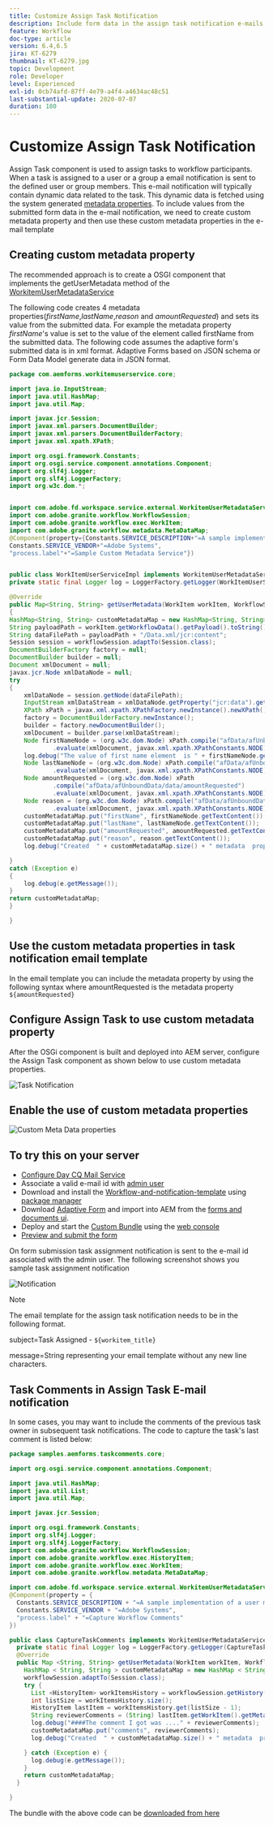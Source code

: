 ```yaml
---
title: Customize Assign Task Notification
description: Include form data in the assign task notification e-mails
feature: Workflow
doc-type: article
version: 6.4,6.5
jira: KT-6279
thumbnail: KT-6279.jpg
topic: Development
role: Developer
level: Experienced
exl-id: 0cb74afd-87ff-4e79-a4f4-a4634ac48c51
last-substantial-update: 2020-07-07
duration: 180
---
```

# Customize Assign Task Notification

Assign Task component is used to assign tasks to workflow participants. When a task is assigned to a user or a group a email notification is sent to the defined user or group members.
This e-mail notification will typically contain dynamic data related to the task. This dynamic data is fetched using the system generated [metadata properties](https://experienceleague.adobe.com/docs/experience-manager-65/forms/publish-process-aem-forms/use-metadata-in-email-notifications.html#using-system-generated-metadata-in-an-email-notification).
To include values from the submitted form data in the e-mail notification, we need to create custom metadata property and then use these custom metadata properties in the e-mail template



## Creating custom metadata property

The recommended approach is to create a OSGI component that implements the getUserMetadata method of the [WorkitemUserMetadataService](https://helpx.adobe.com/experience-manager/6-5/forms/javadocs/com/adobe/fd/workspace/service/external/WorkitemUserMetadataService.html#getUserMetadataMap--)

The following code creates 4 metadata properties(_firstName_,_lastName_,_reason_ and _amountRequested_) and sets its value from the submitted data. For example the metadata property _firstName_'s value is set to the value of the element called firstName from the submitted data. The following code assumes the adaptive form's submitted data is in xml format. Adaptive Forms based on JSON schema or Form Data Model generate data in JSON format.


``` java
package com.aemforms.workitemuserservice.core;

import java.io.InputStream;
import java.util.HashMap;
import java.util.Map;

import javax.jcr.Session;
import javax.xml.parsers.DocumentBuilder;
import javax.xml.parsers.DocumentBuilderFactory;
import javax.xml.xpath.XPath;

import org.osgi.framework.Constants;
import org.osgi.service.component.annotations.Component;
import org.slf4j.Logger;
import org.slf4j.LoggerFactory;
import org.w3c.dom.*;


import com.adobe.fd.workspace.service.external.WorkitemUserMetadataService;
import com.adobe.granite.workflow.WorkflowSession;
import com.adobe.granite.workflow.exec.WorkItem;
import com.adobe.granite.workflow.metadata.MetaDataMap;
@Component(property={Constants.SERVICE_DESCRIPTION+"=A sample implementation of a user metadata service.",
Constants.SERVICE_VENDOR+"=Adobe Systems",
"process.label"+"=Sample Custom Metadata Service"})


public class WorkItemUserServiceImpl implements WorkitemUserMetadataService {
private static final Logger log = LoggerFactory.getLogger(WorkItemUserServiceImpl.class);

@Override
public Map<String, String> getUserMetadata(WorkItem workItem, WorkflowSession workflowSession,MetaDataMap metadataMap)
{
HashMap<String, String> customMetadataMap = new HashMap<String, String>();
String payloadPath = workItem.getWorkflowData().getPayload().toString();
String dataFilePath = payloadPath + "/Data.xml/jcr:content";
Session session = workflowSession.adaptTo(Session.class);
DocumentBuilderFactory factory = null;
DocumentBuilder builder = null;
Document xmlDocument = null;
javax.jcr.Node xmlDataNode = null;
try
{
    xmlDataNode = session.getNode(dataFilePath);
    InputStream xmlDataStream = xmlDataNode.getProperty("jcr:data").getBinary().getStream();
    XPath xPath = javax.xml.xpath.XPathFactory.newInstance().newXPath();
    factory = DocumentBuilderFactory.newInstance();
    builder = factory.newDocumentBuilder();
    xmlDocument = builder.parse(xmlDataStream);
    Node firstNameNode = (org.w3c.dom.Node) xPath.compile("afData/afUnboundData/data/firstName")
            .evaluate(xmlDocument, javax.xml.xpath.XPathConstants.NODE);
    log.debug("The value of first name element  is " + firstNameNode.getTextContent());
    Node lastNameNode = (org.w3c.dom.Node) xPath.compile("afData/afUnboundData/data/lastName")
            .evaluate(xmlDocument, javax.xml.xpath.XPathConstants.NODE);
    Node amountRequested = (org.w3c.dom.Node) xPath
            .compile("afData/afUnboundData/data/amountRequested")
            .evaluate(xmlDocument, javax.xml.xpath.XPathConstants.NODE);
    Node reason = (org.w3c.dom.Node) xPath.compile("afData/afUnboundData/data/reason")
            .evaluate(xmlDocument, javax.xml.xpath.XPathConstants.NODE);
    customMetadataMap.put("firstName", firstNameNode.getTextContent());
    customMetadataMap.put("lastName", lastNameNode.getTextContent());
    customMetadataMap.put("amountRequested", amountRequested.getTextContent());
    customMetadataMap.put("reason", reason.getTextContent());
    log.debug("Created  " + customMetadataMap.size() + " metadata  properties");

}
catch (Exception e)
{
    log.debug(e.getMessage());
}
return customMetadataMap;
}

}

```

## Use the custom metadata properties in task notification email template

In the email template you can include the metadata property by using the following syntax where amountRequested is the metadata property `${amountRequested}`

## Configure Assign Task to use custom metadata property

After the OSGi component is built and deployed into AEM server, configure the Assign Task component as shown below to use custom metadata properties.


![Task Notification](assets/task-notification.PNG)

## Enable the use of custom metadata properties

![Custom Meta Data properties](assets/custom-meta-data-properties.PNG)

## To try this on your server

* [Configure Day CQ Mail Service](https://experienceleague.adobe.com/docs/experience-manager-65/administering/operations/notification.html#configuring-the-mail-service)
* Associate a valid e-mail id with [admin user](http://localhost:4502/security/users.html)
* Download and install the [Workflow-and-notification-template](assets/workflow-and-task-notification-template.zip) using [package manager](http://localhost:4502/crx/packmgr/index.jsp)
* Download [Adaptive Form](assets/request-travel-authorization.zip) and import into AEM from the [forms and documents ui](http://localhost:4502/aem/forms.html/content/dam/formsanddocuments).
* Deploy and start the [Custom Bundle](assets/work-items-user-service-bundle.jar) using the [web console](http://localhost:4502/system/console/bundles)
* [Preview and submit the form](http://localhost:4502/content/dam/formsanddocuments/requestfortravelauhtorization/jcr:content?wcmmode=disabled)

On form submission task assignment notification is sent to the e-mail id associated with the admin user. The following screenshot shows you sample task assignment notification

![Notification](assets/task-nitification-email.png)

>[!NOTE]
>The email template for the assign task notification needs to be in the following format.
>
> subject=Task Assigned - `${workitem_title}`
>
> message=String representing your email template without any new line characters.

## Task Comments in Assign Task E-mail notification

In some cases, you may want to include the comments of the previous task owner in subsequent task notifications. The code to capture the task's last comment is listed below:

```java
package samples.aemforms.taskcomments.core;

import org.osgi.service.component.annotations.Component;

import java.util.HashMap;
import java.util.List;
import java.util.Map;

import javax.jcr.Session;

import org.osgi.framework.Constants;
import org.slf4j.Logger;
import org.slf4j.LoggerFactory;
import com.adobe.granite.workflow.WorkflowSession;
import com.adobe.granite.workflow.exec.HistoryItem;
import com.adobe.granite.workflow.exec.WorkItem;
import com.adobe.granite.workflow.metadata.MetaDataMap;

import com.adobe.fd.workspace.service.external.WorkitemUserMetadataService;
@Component(property = {
  Constants.SERVICE_DESCRIPTION + "=A sample implementation of a user metadata service.",
  Constants.SERVICE_VENDOR + "=Adobe Systems",
  "process.label" + "=Capture Workflow Comments"
})

public class CaptureTaskComments implements WorkitemUserMetadataService {
  private static final Logger log = LoggerFactory.getLogger(CaptureTaskComments.class);
  @Override
  public Map <String, String> getUserMetadata(WorkItem workItem, WorkflowSession workflowSession, MetaDataMap metadataMap) {
    HashMap < String, String > customMetadataMap = new HashMap < String, String > ();
    workflowSession.adaptTo(Session.class);
    try {
      List <HistoryItem> workItemsHistory = workflowSession.getHistory(workItem.getWorkflow());
      int listSize = workItemsHistory.size();
      HistoryItem lastItem = workItemsHistory.get(listSize - 1);
      String reviewerComments = (String) lastItem.getWorkItem().getMetaDataMap().get("workitemComment");
      log.debug("####The comment I got was ...." + reviewerComments);
      customMetadataMap.put("comments", reviewerComments);
      log.debug("Created  " + customMetadataMap.size() + " metadata  properties");

    } catch (Exception e) {
      log.debug(e.getMessage());
    }
    return customMetadataMap;
  }

}
```

The bundle with the above code can be [downloaded from here](assets/samples.aemforms.taskcomments.taskcomments.core-1.0-SNAPSHOT.jar)

